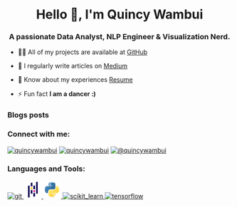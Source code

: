 <h1 align="center">Hello 👋, I'm Quincy Wambui</h1>
<h3 align="center">A passionate Data Analyst, NLP Engineer & Visualization Nerd.</h3>

- 👨‍💻 All of my projects are available at [GitHub](https://github.com/quincynjoroge)

- 📝 I regularly write articles on [Medium](https://medium.com/@quincywambui)

- 📄 Know about my experiences [Resume](https://docs.google.com/document/d/16gS9jJGiyfORUdc3uChWTlKfEK-a4l3kuu9773TJXbk/edit?usp=sharing)

- ⚡ Fun fact **I am a dancer :)**

### Blogs posts
<!-- BLOG-POST-LIST:START -->
<!-- BLOG-POST-LIST:END -->

<h3 align="left">Connect with me:</h3>
<p align="left">
<a href="https://linkedin.com/in/quincywambui" target="blank"><img align="center" src="https://raw.githubusercontent.com/rahuldkjain/github-profile-readme-generator/master/src/images/icons/Social/linked-in-alt.svg" alt="quincywambui" height="30" width="40" /></a>
<a href="https://kaggle.com/quincywambui" target="blank"><img align="center" src="https://raw.githubusercontent.com/rahuldkjain/github-profile-readme-generator/master/src/images/icons/Social/kaggle.svg" alt="quincywambui" height="30" width="40" /></a>
<a href="https://medium.com/@quincywambui" target="blank"><img align="center" src="https://raw.githubusercontent.com/rahuldkjain/github-profile-readme-generator/master/src/images/icons/Social/medium.svg" alt="@quincywambui" height="30" width="40" /></a>
</p>

<h3 align="left">Languages and Tools:</h3>
<p align="left"> <a href="https://git-scm.com/" target="_blank" rel="noreferrer"> <img src="https://www.vectorlogo.zone/logos/git-scm/git-scm-icon.svg" alt="git" width="40" height="40"/> </a> <a href="https://pandas.pydata.org/" target="_blank" rel="noreferrer"> <img src="https://raw.githubusercontent.com/devicons/devicon/2ae2a900d2f041da66e950e4d48052658d850630/icons/pandas/pandas-original.svg" alt="pandas" width="40" height="40"/> </a> <a href="https://www.python.org" target="_blank" rel="noreferrer"> <img src="https://raw.githubusercontent.com/devicons/devicon/master/icons/python/python-original.svg" alt="python" width="40" height="40"/> </a> <a href="https://scikit-learn.org/" target="_blank" rel="noreferrer"> <img src="https://upload.wikimedia.org/wikipedia/commons/0/05/Scikit_learn_logo_small.svg" alt="scikit_learn" width="40" height="40"/> </a> <a href="https://www.tensorflow.org" target="_blank" rel="noreferrer"> <img src="https://www.vectorlogo.zone/logos/tensorflow/tensorflow-icon.svg" alt="tensorflow" width="40" height="40"/> </a> </p>

